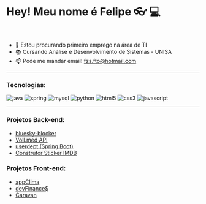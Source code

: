 # Hey! Meu nome é Felipe 👓 💻
<br>


- 🔭 Estou procurando primeiro emprego na área de TI
- 📚 Cursando Análise e Desenvolvimento de Sistemas - UNISA
- 📫 Pode me mandar email! fzs.fto@hotmail.com
------
<!-- <a href="https://www.linkedin.com/in/fzspht/" target="_blank"><img  alt="linkedin" src="https://img.shields.io/badge/LinkedIn-0077B5?style=for-the-badge&logo=linkedin&logoColor=white"> </a> -->

### Tecnologias:
<div style="display: inline_block">
  <img alt="java"
    src="https://img.shields.io/badge/java-%23ED8B00.svg?style=for-the-badge&logo=openjdk&logoColor=black">
  <img alt="spring"
    src="https://img.shields.io/badge/spring-%236DB33F.svg?style=for-the-badge&logo=spring&logoColor=black">
  <img alt="mysql"
  src="https://img.shields.io/badge/mysql-4479A1.svg?style=for-the-badge&logo=mysql&logoColor=white">
 <img alt="python"
    src="https://img.shields.io/badge/python-3670A0?style=for-the-badge&logo=python&logoColor=ffdd54">
  <img alt="html5"
    src="https://img.shields.io/badge/HTML5-E34F26?style=for-the-badge&logo=html5&logoColor=black">
  <img alt="css3"
    src="https://img.shields.io/badge/CSS3-1572B6?style=for-the-badge&logo=css3&logoColor=black">
  <img alt="javascript"
    src="https://img.shields.io/badge/JavaScript-F7DF1E?style=for-the-badge&logo=javascript&logoColor=black">
  <!-- <img alt="node"
    src="https://img.shields.io/badge/Node.js-43853D?style=for-the-badge&logo=node.js&logoColor=black">
  <img alt="bootstrap"
    src="https://img.shields.io/badge/Bootstrap-563D7C?style=for-the-badge&logo=bootstrap&logoColor=black">
  <img alt="react"
    src="https://img.shields.io/badge/React-61DAEB?style=for-the-badge&logo=react&logoColor=black"> -->
</div>

---------------

<!-- [![Top Langs](https://github-readme-stats.vercel.app/api/top-langs/?username=fzsdev&layout=compact)](#) -->

<!-- ![Top
Langs](https://github-readme-stats.vercel.app/api/top-langs/?username=fzsdev&hide_progress=true&theme=tokyonight&langs_count=8) -->
<!-- &hide=html,css // hide para esconder linguagens -->

### Projetos Back-end:

- <a href="https://github.com/fzsdev/bluesky-blocker"
  target="_blank">bluesky-blocker</a>
- <a href="https://github.com/fzsdev/Voll.med" target="_blank">Voll.med API</a>
- <a href="https://github.com/fzsdev/userdept" target="_blank">userdept (Spring
  Boot)</a>
- <a href="https://github.com/fzsdev/Projeto_JAVA_Alura"
  target="_blank">Construtor Sticker IMDB</a>

### Projetos Front-end:

- <a href="https://fzsdev.github.io/appClima" target="_blank">appClima</a>
- <a href="https://fzsdev.github.io/projeto_devfinances/"
  target="_blank">devFinance$</a>
- <a href="https://fzsdev.github.io/caravan" target="_blank">Caravan</a>
<!-- - <a href="#"></a> -->


<!-- [![Felipe GitHub stats](https://github-readme-stats.vercel.app/api?username=fzsdev&hide=stars,issues&show_icons=true&theme=tokyonight)](#) -->

<!-- [![Top Langs](https://github-readme-stats.vercel.app/api/top-langs/?username=fzsdev&langs_count=8&theme=tokyonight)](https://github.com/fzsdev/github-readme-stats) -->
